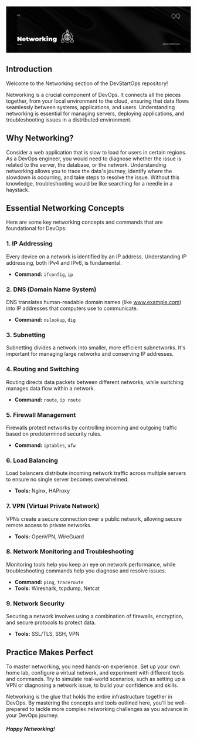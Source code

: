 ![Networking Fundamentals](header_1.png)

## Introduction

Welcome to the Networking section of the DevStartOps repository!

Networking is a crucial component of DevOps. It connects all the pieces together, from your local environment to the cloud, ensuring that data flows seamlessly between systems, applications, and users. Understanding networking is essential for managing servers, deploying applications, and troubleshooting issues in a distributed environment.

## Why Networking?

Consider a web application that is slow to load for users in certain regions. As a DevOps engineer, you would need to diagnose whether the issue is related to the server, the database, or the network. Understanding networking allows you to trace the data's journey, identify where the slowdown is occurring, and take steps to resolve the issue. Without this knowledge, troubleshooting would be like searching for a needle in a haystack.

## Essential Networking Concepts

Here are some key networking concepts and commands that are foundational for DevOps:

### 1. IP Addressing
Every device on a network is identified by an IP address. Understanding IP addressing, both IPv4 and IPv6, is fundamental.
- **Command:** `ifconfig`, `ip`

### 2. DNS (Domain Name System)
DNS translates human-readable domain names (like www.example.com) into IP addresses that computers use to communicate.
- **Command:** `nslookup`, `dig`

### 3. Subnetting
Subnetting divides a network into smaller, more efficient subnetworks. It's important for managing large networks and conserving IP addresses.

### 4. Routing and Switching
Routing directs data packets between different networks, while switching manages data flow within a network.
- **Command:** `route`, `ip route`

### 5. Firewall Management
Firewalls protect networks by controlling incoming and outgoing traffic based on predetermined security rules.
- **Command:** `iptables`, `ufw`

### 6. Load Balancing
Load balancers distribute incoming network traffic across multiple servers to ensure no single server becomes overwhelmed.
- **Tools:** Nginx, HAProxy

### 7. VPN (Virtual Private Network)
VPNs create a secure connection over a public network, allowing secure remote access to private networks.
- **Tools:** OpenVPN, WireGuard

### 8. Network Monitoring and Troubleshooting
Monitoring tools help you keep an eye on network performance, while troubleshooting commands help you diagnose and resolve issues.
- **Command:** `ping`, `traceroute`
- **Tools:** Wireshark, tcpdump, Netcat

### 9. Network Security
Securing a network involves using a combination of firewalls, encryption, and secure protocols to protect data.
- **Tools:** SSL/TLS, SSH, VPN

## Practice Makes Perfect

To master networking, you need hands-on experience. Set up your own home lab, configure a virtual network, and experiment with different tools and commands. Try to simulate real-world scenarios, such as setting up a VPN or diagnosing a network issue, to build your confidence and skills.

Networking is the glue that holds the entire infrastructure together in DevOps. By mastering the concepts and tools outlined here, you'll be well-prepared to tackle more complex networking challenges as you advance in your DevOps journey.

##### **Happy Networking!**
